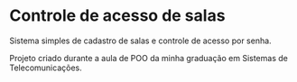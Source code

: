 # Controle de acesso de salas

Sistema simples de cadastro de salas e controle de acesso por senha.

Projeto criado durante a aula de POO da minha graduação em Sistemas de Telecomunicações.
